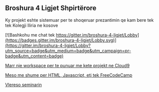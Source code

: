 ## Broshura 4 Ligjet Shpirtërore

Ky projekt eshte sistemuar per te shoqeruar prezantimin qe kam bere tek tek Kolegji Iliria ne kosove

[![Bashkohu me chat tek https://gitter.im/broshura-4-ligjet/Lobby](https://badges.gitter.im/broshura-4-ligjet/Lobby.svg)](https://gitter.im/broshura-4-ligjet/Lobby?utm_source=badge&utm_medium=badge&utm_campaign=pr-badge&utm_content=badge)

[Marr nje workspace per te punuar me kete projekt ne Cloud9](https://c9.io/new/clone?name=broshura-4-ligjet&cloneFromWorkspace=gburgett%2Fbroshura-4-ligjet&description=&private=false)

[Meso me shume per HTML, Javascript, etj tek FreeCodeCamp](http://freecodecamp.com/)

[Vlereso seminarin](https://docs.google.com/forms/d/e/1FAIpQLSdu462fiAQC-KevyXlwJ3dhZV1X1Uh1ea3kTb126-cZfjON3g)

